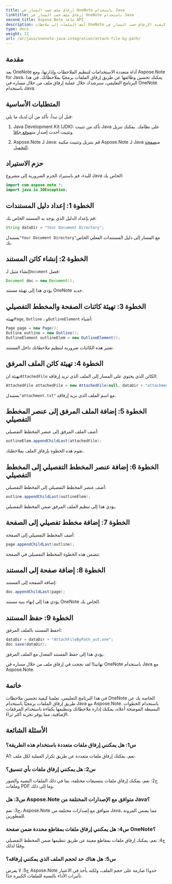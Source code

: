 ```yaml
---
title: إرفاق ملف حسب المسار في OneNote باستخدام Java
linktitle: إرفاق ملف حسب المسار في OneNote باستخدام Java
second_title: Aspose.Note جافا API
description: أضف الملفات إلى ملاحظات OneNote الخاصة بك بسلاسة! تعرف على كيفية الإرفاق حسب المسار في Java باستخدام Aspose.Note. دليل سهل ورمز متضمن! #OneNote #Java #Aspose
type: docs
weight: 11
url: /ar/java/onenote-java-integration/attach-file-by-path/
---
```

## مقدمة

يعد OneNote أداة متعددة الاستخدامات لتنظيم الملاحظات وإدارتها، ومع Aspose.Note for Java، يمكنك تحسين وظائفها عن طريق إرفاق الملفات برمجيًا بملاحظاتك. في هذا البرنامج التعليمي، سنرشدك خلال عملية إرفاق ملف من خلال مساره في OneNote باستخدام Java.

## المتطلبات الأساسية

قبل أن تبدأ، تأكد من أن لديك ما يلي:

1.  Java Development Kit (JDK): تأكد من تثبيت Java على نظامك. يمكنك تنزيل وتثبيت أحدث إصدار من[موقع جافا](https://www.oracle.com/java/).
   
2.  Aspose.Note لـ Java: قم بتنزيل وتثبيت مكتبة Aspose.Note لـ Java من[صفحة التحميل](https://releases.aspose.com/note/java/).

## حزم الاستيراد

للبدء، قم باستيراد الحزم الضرورية إلى مشروع Java الخاص بك:

```java
import com.aspose.note.*;
import java.io.IOException;
```

## الخطوة 1: إعداد دليل المستندات

قم بإعداد الدليل الذي يوجد به المستند الخاص بك:

```java
String dataDir = "Your Document Directory";
```

 يستبدل`"Your Document Directory"`مع المسار إلى دليل المستندات الفعلي الخاص بك.

## الخطوة 2: إنشاء كائن المستند

 إنشاء مثيل لـ`Document` فصل:

```java
Document doc = new Document();
```

يؤدي هذا إلى تهيئة مستند OneNote جديد.

## الخطوة 3: تهيئة كائنات الصفحة والمخطط التفصيلي

 تهيئة`Page`, `Outline` ، و`OutlineElement` أشياء:

```java
Page page = new Page();
Outline outline = new Outline();
OutlineElement outlineElem = new OutlineElement();
```

تعتبر هذه الكائنات ضرورية لتنظيم ملاحظاتك داخل المستند.

## الخطوة 4: تهيئة كائن الملف المرفق

 تهيئة ان`AttachedFile` الكائن الذي يحتوي على المسار إلى الملف الذي تريد إرفاقه:

```java
AttachedFile attachedFile = new AttachedFile(null, dataDir + "attachment.txt");
```

 يستبدل`"attachment.txt"` مع اسم الملف الذي تريد إرفاقه.

## الخطوة 5: إضافة الملف المرفق إلى عنصر المخطط التفصيلي

أضف الملف المرفق إلى عنصر المخطط التفصيلي:

```java
outlineElem.appendChildLast(attachedFile);
```

تقوم هذه الخطوة بإرفاق الملف بملاحظتك.

## الخطوة 6: إضافة عنصر المخطط التفصيلي إلى المخطط التفصيلي

أضف عنصر المخطط التفصيلي إلى المخطط التفصيلي:

```java
outline.appendChildLast(outlineElem);
```

يؤدي هذا إلى تنظيم الملف المرفق ضمن المخطط التفصيلي.

## الخطوة 7: إضافة مخطط تفصيلي إلى الصفحة

أضف المخطط التفصيلي إلى الصفحة:

```java
page.appendChildLast(outline);
```

تتضمن هذه الخطوة المخطط التفصيلي في الصفحة.

## الخطوة 8: إضافة صفحة إلى المستند

إضافة الصفحة إلى المستند:

```java
doc.appendChildLast(page);
```

يؤدي هذا إلى إنهاء بنية مستند OneNote الخاص بك.

## الخطوة 9: حفظ المستند

احفظ المستند بالملف المرفق:

```java
dataDir = dataDir + "AttachFileByPath_out.one";
doc.save(dataDir);
```

يؤدي هذا إلى حفظ المستند المعدل مع الملف المرفق.

تهانينا! لقد نجحت في إرفاق ملف من خلال مساره في OneNote باستخدام Java مع Aspose.Note.

## خاتمة

في هذا البرنامج التعليمي، تعلمنا كيفية تحسين ملاحظات OneNote الخاصة بك عن طريق إرفاق الملفات برمجيًا باستخدام Java مع Aspose.Note. باستخدام الخطوات البسيطة الموضحة أعلاه، يمكنك إدارة ملاحظاتك وتنظيمها بكفاءة باستخدام المرفقات الإضافية، مما يوفر تجربة أكثر ثراءً.

## الأسئلة الشائعة

### س1: هل يمكنني إرفاق ملفات متعددة باستخدام هذه الطريقة؟

A1: نعم، يمكنك إرفاق ملفات متعددة عن طريق تكرار العملية لكل ملف.

### س2: هل يمكنني إرفاق ملفات بأي تنسيق؟

ج2: نعم، يمكنك إرفاق ملفات بتنسيقات مختلفة، بما في ذلك الملفات النصية والصور وملفات PDF وما إلى ذلك.

### س3: هل Aspose.Note متوافق مع الإصدارات المختلفة من Java؟

ج3: نعم، Aspose.Note متوافق مع إصدارات مختلفة من Java، مما يضمن المرونة للمطورين.

### س4: هل يمكنني إرفاق ملفات بمقاطع محددة ضمن صفحة OneNote؟

ج4: نعم، يمكنك إرفاق ملفات بمقاطع معينة عن طريق تنظيمها ضمن المخطط التفصيلي وفقًا لذلك.

### س5: هل هناك حد لحجم الملف الذي يمكنني إرفاقه؟

ج5: لا يفرض Aspose.Note حدودًا صارمة على حجم الملف، ولكنه يأخذ في الاعتبار تأثيرات الأداء بالنسبة للملفات الكبيرة جدًا.